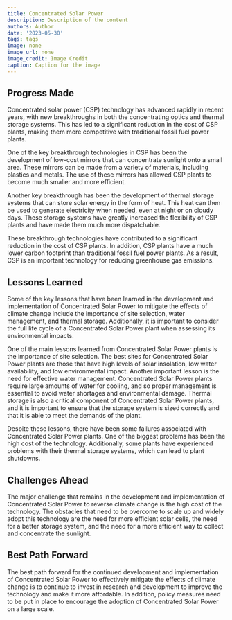 ```yaml
---
title: Concentrated Solar Power
description: Description of the content
authors: Author
date: '2023-05-30'
tags: tags
image: none
image_url: none
image_credit: Image Credit
caption: Caption for the image
---
```


## Progress Made

Concentrated solar power (CSP) technology has advanced rapidly in recent years, with new breakthroughs in both the concentrating optics and thermal storage systems. This has led to a significant reduction in the cost of CSP plants, making them more competitive with traditional fossil fuel power plants.

One of the key breakthrough technologies in CSP has been the development of low-cost mirrors that can concentrate sunlight onto a small area. These mirrors can be made from a variety of materials, including plastics and metals. The use of these mirrors has allowed CSP plants to become much smaller and more efficient.

Another key breakthrough has been the development of thermal storage systems that can store solar energy in the form of heat. This heat can then be used to generate electricity when needed, even at night or on cloudy days. These storage systems have greatly increased the flexibility of CSP plants and have made them much more dispatchable.

These breakthrough technologies have contributed to a significant reduction in the cost of CSP plants. In addition, CSP plants have a much lower carbon footprint than traditional fossil fuel power plants. As a result, CSP is an important technology for reducing greenhouse gas emissions.

## Lessons Learned

Some of the key lessons that have been learned in the development and implementation of Concentrated Solar Power to mitigate the effects of climate change include the importance of site selection, water management, and thermal storage. Additionally, it is important to consider the full life cycle of a Concentrated Solar Power plant when assessing its environmental impacts.

One of the main lessons learned from Concentrated Solar Power plants is the importance of site selection. The best sites for Concentrated Solar Power plants are those that have high levels of solar insolation, low water availability, and low environmental impact. Another important lesson is the need for effective water management. Concentrated Solar Power plants require large amounts of water for cooling, and so proper management is essential to avoid water shortages and environmental damage. Thermal storage is also a critical component of Concentrated Solar Power plants, and it is important to ensure that the storage system is sized correctly and that it is able to meet the demands of the plant.

Despite these lessons, there have been some failures associated with Concentrated Solar Power plants. One of the biggest problems has been the high cost of the technology. Additionally, some plants have experienced problems with their thermal storage systems, which can lead to plant shutdowns.

## Challenges Ahead

The major challenge that remains in the development and implementation of Concentrated Solar Power to reverse climate change is the high cost of the technology. The obstacles that need to be overcome to scale up and widely adopt this technology are the need for more efficient solar cells, the need for a better storage system, and the need for a more efficient way to collect and concentrate the sunlight.

## Best Path Forward

The best path forward for the continued development and implementation of Concentrated Solar Power to effectively mitigate the effects of climate change is to continue to invest in research and development to improve the technology and make it more affordable. In addition, policy measures need to be put in place to encourage the adoption of Concentrated Solar Power on a large scale.
